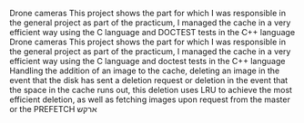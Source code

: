 Drone cameras
This project shows the part for which I was responsible in the general project as part of the practicum,
I managed the cache in a very efficient way using the C language and DOCTEST tests in the ּּC++ language 
Drone cameras
This project shows the part for which I was responsible in the general project as part of the practicum,
I managed the cache in a very efficient way using the C language and doctest tests in the C++ language
Handling the addition of an image to the cache,
deleting an image in the event that the disk has sent a deletion request
or deletion in the event that the space in the cache runs out, 
this deletion uses LRU to achieve the most efficient deletion, 
as well as fetching images upon request from the master or the PREFETCH
ארקש
